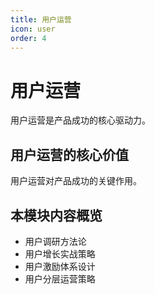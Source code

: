 ```yaml
---
title: 用户运营
icon: user
order: 4
---
```


# 用户运营

用户运营是产品成功的核心驱动力。

## 用户运营的核心价值

用户运营对产品成功的关键作用。

## 本模块内容概览

- 用户调研方法论
- 用户增长实战策略
- 用户激励体系设计
- 用户分层运营策略

